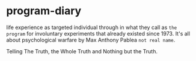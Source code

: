 # program-diary
life experience as targeted individual through in what they call as `the program` for involuntary experiments that already existed since 1973. It's all about psychological warfare by Max Anthony Pablea `not real name`.

Telling The Truth, the Whole Truth and Nothing but the Truth.
